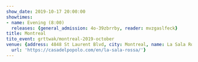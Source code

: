 ```yaml
---
show_date: 2019-10-17 20:00:00
showtimes:
- name: Evening (8:00)
  releases: {general_admission: 4o-39zbrrby, reader: mvzgaslfeck}
title: Montreal
tito_event: grttwak/montreal-2019-october
venue: {address: 4848 St Laurent Blvd, city: Montreal, name: La Sala Rossa, province: QC,
  url: 'https://casadelpopolo.com/en/la-sala-rossa/'}
---
```

